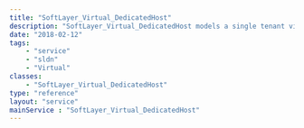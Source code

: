 ```yaml
---
title: "SoftLayer_Virtual_DedicatedHost"
description: "SoftLayer_Virtual_DedicatedHost models a single tenant virtual host dedicated to a specific account. "
date: "2018-02-12"
tags:
    - "service"
    - "sldn"
    - "Virtual"
classes:
    - "SoftLayer_Virtual_DedicatedHost"
type: "reference"
layout: "service"
mainService : "SoftLayer_Virtual_DedicatedHost"
---
```

